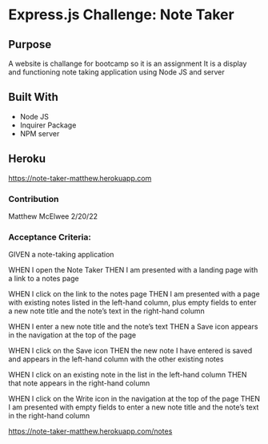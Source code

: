 # Express.js Challenge: Note Taker
## Purpose
A website is challange  for bootcamp so it is an assignment
It is a display and functioning note taking application using Node JS and server




## Built With
* Node JS
* Inquirer Package
* NPM server

## Heroku
https://note-taker-matthew.herokuapp.com


### Contribution
Matthew McElwee
2/20/22

### Acceptance Criteria:
GIVEN a note-taking application

WHEN I open the Note Taker
THEN I am presented with a landing page with a link to a notes page

WHEN I click on the link to the notes page
THEN I am presented with a page with existing notes listed in the left-hand column, plus empty fields to enter a new note title and the note’s text in the right-hand column

WHEN I enter a new note title and the note’s text
THEN a Save icon appears in the navigation at the top of the page

WHEN I click on the Save icon
THEN the new note I have entered is saved and appears in the left-hand column with the other existing notes

WHEN I click on an existing note in the list in the left-hand column
THEN that note appears in the right-hand column

WHEN I click on the Write icon in the navigation at the top of the page
THEN I am presented with empty fields to enter a new note title and the note’s text in the right-hand column







https://note-taker-matthew.herokuapp.com/notes
